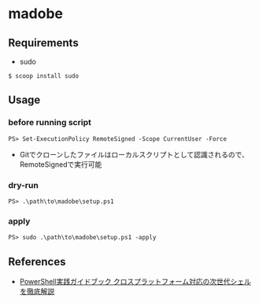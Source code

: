 # madobe

## Requirements

- sudo

```pwsh
$ scoop install sudo
```

## Usage

### before running script

```posh
PS> Set-ExecutionPolicy RemoteSigned -Scope CurrentUser -Force
```

- Gitでクローンしたファイルはローカルスクリプトとして認識されるので、RemoteSignedで実行可能

### dry-run

```posh
PS> .\path\to\madobe\setup.ps1
```

### apply

```posh
PS> sudo .\path\to\madobe\setup.ps1 -apply
```

## References

- [PowerShell実践ガイドブック クロスプラットフォーム対応の次世代シェルを徹底解説](https://book.mynavi.jp/ec/products/detail/id=90597)
